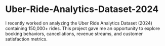 # Uber-Ride-Analytics-Dataset-2024
I recently worked on analyzing the Uber Ride Analytics Dataset (2024) containing 150,000+ rides. This project gave me an opportunity to explore booking behaviors, cancellations, revenue streams, and customer satisfaction metrics.
